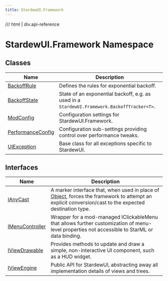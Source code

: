 ```yaml
---
title: StardewUI.Framework
---
```


<link rel="stylesheet" href="/StardewUI/stylesheets/reference.css" />

/// html | div.api-reference

# StardewUI.Framework Namespace

## Classes

| Name | Description |
| --- | --- |
| [BackoffRule](backoffrule.md) | Defines the rules for exponential backoff. |
| [BackoffState](backoffstate.md) | State of an exponential backoff, e.g. as used in a `StardewUI.Framework.BackoffTracker<T>`. |
| [ModConfig](modconfig.md) | Configuration settings for StardewUI.Framework. |
| [PerformanceConfig](performanceconfig.md) | Configuration sub-settings providing control over performance tweaks. |
| [UIException](uiexception.md) | Base class for all exceptions specific to StardewUI. |

## Interfaces

| Name | Description |
| --- | --- |
| [IAnyCast](ianycast.md) | A marker interface that, when used in place of [Object](https://learn.microsoft.com/en-us/dotnet/api/system.object), forces the framework to attempt an explicit conversion/cast to the expected destination type. |
| [IMenuController](imenucontroller.md) | Wrapper for a mod-managed IClickableMenu that allows further customization of menu-level properties not accessible to StarML or data binding. |
| [IViewDrawable](iviewdrawable.md) | Provides methods to update and draw a simple, non-interactive UI component, such as a HUD widget. |
| [IViewEngine](iviewengine.md) | Public API for StardewUI, abstracting away all implementation details of views and trees. |

